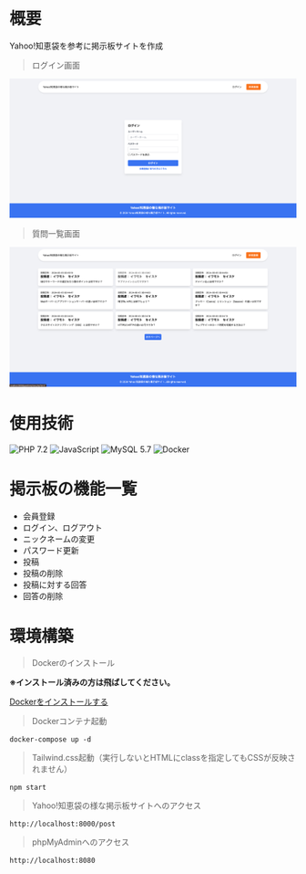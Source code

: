 # 概要  
Yahoo!知恵袋を参考に掲示板サイトを作成

> ログイン画面

![掲示板アプリのログイン画面](./assets/img/login.jpg)

> 質問一覧画面

![掲示板アプリの質問一覧画面](./assets/img/questions.jpg)

# 使用技術
![PHP 7.2](https://img.shields.io/badge/PHP-7.2-777BB4.svg?style=flat-square&logo=php)
![JavaScript](https://img.shields.io/badge/Javascript-276DC3.svg?logo=javascript&style=flat)
![MySQL 5.7](https://img.shields.io/badge/MySQL-5.7-4479A1.svg?style=flat-square&logo=mysql)
![Docker](https://img.shields.io/badge/Docker-Docker--compose-2496ED.svg?style=flat-square&logo=docker) 

# 掲示板の機能一覧
- 会員登録 
- ログイン、ログアウト 
- ニックネームの変更 
- パスワード更新 
- 投稿
- 投稿の削除
- 投稿に対する回答
- 回答の削除

# 環境構築

> Dockerのインストール
  
**※インストール済みの方は飛ばしてください。**

[Dockerをインストールする](https://www.docker.com/)

> Dockerコンテナ起動

```
docker-compose up -d
```

> Tailwind.css起動（実行しないとHTMLにclassを指定してもCSSが反映されません）

```
npm start
```

> Yahoo!知恵袋の様な掲示板サイトへのアクセス

```
http://localhost:8000/post
```

> phpMyAdminへのアクセス

```
http://localhost:8080
```